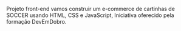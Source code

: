 Projeto front-end vamos construir um e-commerce de cartinhas de SOCCER usando HTML, CSS e JavaScript, Iniciativa  oferecido pela  formação DevEmDobro.

